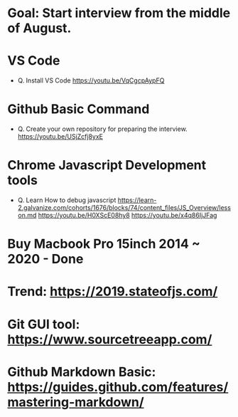 # Goal: Start interview from the middle of August.

# VS Code

* Q. Install VS Code
https://youtu.be/VqCgcpAypFQ

# Github Basic Command

* Q. Create your own repository for preparing the interview.
<https://youtu.be/USjZcfj8yxE>

# Chrome Javascript Development tools

* Q. Learn How to debug javascript
<https://learn-2.galvanize.com/cohorts/1676/blocks/74/content_files/JS_Overview/lesson.md>
<https://youtu.be/H0XScE08hy8>
<https://youtu.be/x4q86IjJFag>

# Buy Macbook Pro 15inch 2014 ~ 2020 - Done

# Trend: https://2019.stateofjs.com/

# Git GUI tool: https://www.sourcetreeapp.com/

# Github Markdown Basic: https://guides.github.com/features/mastering-markdown/